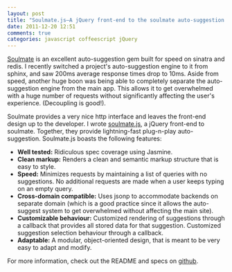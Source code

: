 ```yaml
---
layout: post
title: "Soulmate.js—A jQuery front-end to the soulmate auto-suggestion gem"
date: 2011-12-20 12:51
comments: true
categories: javascript coffeescript jQuery
---
```

[Soulmate](https://github.com/seatgeek/soulmate) is an excellent auto-suggestion gem built for speed on sinatra and redis. I recently switched a project's auto-suggestion engine to it from sphinx, and saw 200ms average response times drop to 10ms. Aside from speed, another huge boon was being able to completely separate the auto-suggestion engine from the main app. This allows it to get overwhelmed with a huge number of requests without significantly affecting the user's experience. (Decoupling is good!).

<!-- more -->

Soulmate provides a very nice http interface and leaves the front-end design up to the developer. I wrote [soulmate.js](https://github.com/mcrowe/soulmate.js), a jQuery front-end to soulmate. Together, they provide lightning-fast plug-n-play auto-suggestion. Soulmate.js boasts the following features:

* **Well tested:** Ridiculous spec coverage using Jasmine.
* **Clean markup:** Renders a clean and semantic markup structure that is easy to style.
* **Speed:** Minimizes requests by maintaining a list of queries with no suggestions. No additional requests are made when a user keeps typing on an empty query.
* **Cross-domain compatible:** Uses jsonp to accommodate backends on separate domain (which is a good practice since it allows the auto-suggest system to get overwhelmed without affecting the main site).
* **Customizable behaviour:** Customized rendering of suggestions through a callback that provides all stored data for that suggestion. Customized suggestion selection behaviour through a callback.
* **Adaptable:** A modular, object-oriented design, that is meant to be very easy to adapt and modify.

For more information, check out the README and specs on [github](https://github.com/mcrowe/soulmate.js).

